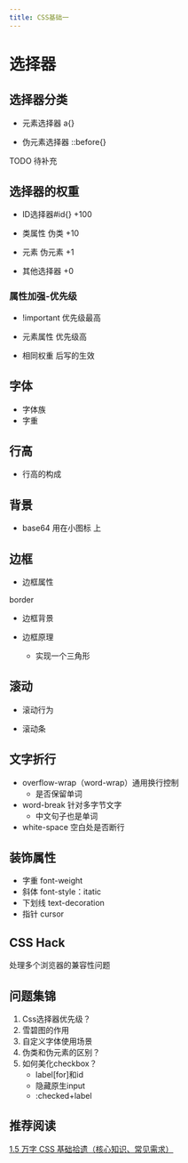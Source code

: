 ```yaml
---
title: CSS基础一
---
```


# 选择器

## 选择器分类

- 元素选择器 a{}

- 伪元素选择器 ::before{}

TODO 待补充

## 选择器的权重

- ID选择器#id{} +100

- 类属性 伪类 +10

- 元素 伪元素 +1

- 其他选择器 +0

### 属性加强-优先级

- !important 优先级最高

- 元素属性 优先级高

- 相同权重 后写的生效

## 字体

- 字体族
- 字重

## 行高

- 行高的构成

## 背景

- base64 用在小图标 上

## 边框

- 边框属性

border

- 边框背景

- 边框原理
    - 实现一个三角形

## 滚动

- 滚动行为

- 滚动条

## 文字折行

- overflow-wrap（word-wrap）通用换行控制
    - 是否保留单词
- word-break 针对多字节文字
    - 中文句子也是单词
- white-space 空白处是否断行

## 装饰属性

- 字重 font-weight
- 斜体 font-style：itatic
- 下划线 text-decoration
- 指针 cursor

## CSS Hack

处理多个浏览器的兼容性问题


## 问题集锦

1. Css选择器优先级？
2. 雪碧图的作用
3. 自定义字体使用场景
4. 伪类和伪元素的区别？
5. 如何美化checkbox？
    - label[for]和id
    - 隐藏原生input
    - :checked+label

## 推荐阅读

[1.5 万字 CSS 基础拾遗（核心知识、常见需求）](https://juejin.cn/post/6941206439624966152)